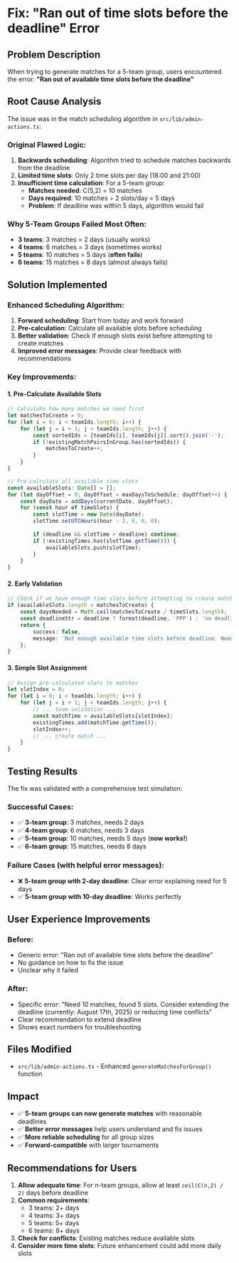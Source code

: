 # Fix: "Ran out of time slots before the deadline" Error

## Problem Description
When trying to generate matches for a 5-team group, users encountered the error:
**"Ran out of available time slots before the deadline"**

## Root Cause Analysis
The issue was in the match scheduling algorithm in `src/lib/admin-actions.ts`:

### Original Flawed Logic:
1. **Backwards scheduling**: Algorithm tried to schedule matches backwards from the deadline
2. **Limited time slots**: Only 2 time slots per day (18:00 and 21:00)  
3. **Insufficient time calculation**: For a 5-team group:
   - **Matches needed**: C(5,2) = 10 matches
   - **Days required**: 10 matches ÷ 2 slots/day = 5 days
   - **Problem**: If deadline was within 5 days, algorithm would fail

### Why 5-Team Groups Failed Most Often:
- **3 teams**: 3 matches = 2 days (usually works)
- **4 teams**: 6 matches = 3 days (sometimes works)
- **5 teams**: 10 matches = 5 days (**often fails**)
- **6 teams**: 15 matches = 8 days (almost always fails)

## Solution Implemented

### Enhanced Scheduling Algorithm:
1. **Forward scheduling**: Start from today and work forward
2. **Pre-calculation**: Calculate all available slots before scheduling
3. **Better validation**: Check if enough slots exist before attempting to create matches
4. **Improved error messages**: Provide clear feedback with recommendations

### Key Improvements:

#### 1. Pre-Calculate Available Slots
```typescript
// Calculate how many matches we need first
let matchesToCreate = 0;
for (let i = 0; i < teamIds.length; i++) {
    for (let j = i + 1; j < teamIds.length; j++) {
        const sortedIds = [teamIds[i], teamIds[j]].sort().join('-');
        if (!existingMatchPairsInGroup.has(sortedIds)) {
            matchesToCreate++;
        }
    }
}

// Pre-calculate all available time slots
const availableSlots: Date[] = [];
for (let dayOffset = 0; dayOffset < maxDaysToSchedule; dayOffset++) {
    const dayDate = addDays(currentDate, dayOffset);
    for (const hour of timeSlots) {
        const slotTime = new Date(dayDate);
        slotTime.setUTCHours(hour - 2, 0, 0, 0);
        
        if (deadline && slotTime > deadline) continue;
        if (!existingTimes.has(slotTime.getTime())) {
            availableSlots.push(slotTime);
        }
    }
}
```

#### 2. Early Validation
```typescript
// Check if we have enough time slots before attempting to create matches
if (availableSlots.length < matchesToCreate) {
    const daysNeeded = Math.ceil(matchesToCreate / timeSlots.length);
    const deadlineStr = deadline ? format(deadline, 'PPP') : 'no deadline set';
    return { 
        success: false, 
        message: `Not enough available time slots before deadline. Need ${matchesToCreate} matches, found ${availableSlots.length} slots. Consider extending the deadline (currently: ${deadlineStr}) or reducing time conflicts.` 
    };
}
```

#### 3. Simple Slot Assignment
```typescript
// Assign pre-calculated slots to matches
let slotIndex = 0;
for (let i = 0; i < teamIds.length; i++) {
    for (let j = i + 1; j < teamIds.length; j++) {
        // ... team validation ...
        const matchTime = availableSlots[slotIndex];
        existingTimes.add(matchTime.getTime());
        slotIndex++;
        // ... create match ...
    }
}
```

## Testing Results

The fix was validated with a comprehensive test simulation:

### Successful Cases:
- ✅ **3-team group**: 3 matches, needs 2 days
- ✅ **4-team group**: 6 matches, needs 3 days  
- ✅ **5-team group**: 10 matches, needs 5 days (**now works!**)
- ✅ **6-team group**: 15 matches, needs 8 days

### Failure Cases (with helpful error messages):
- ❌ **5-team group with 2-day deadline**: Clear error explaining need for 5 days
- ✅ **5-team group with 10-day deadline**: Works perfectly

## User Experience Improvements

### Before:
- Generic error: "Ran out of available time slots before the deadline"
- No guidance on how to fix the issue
- Unclear why it failed

### After:
- Specific error: "Need 10 matches, found 5 slots. Consider extending the deadline (currently: August 17th, 2025) or reducing time conflicts"
- Clear recommendation to extend deadline
- Shows exact numbers for troubleshooting

## Files Modified
- `src/lib/admin-actions.ts` - Enhanced `generateMatchesForGroup()` function

## Impact
- ✅ **5-team groups can now generate matches** with reasonable deadlines
- ✅ **Better error messages** help users understand and fix issues  
- ✅ **More reliable scheduling** for all group sizes
- ✅ **Forward-compatible** with larger tournaments

## Recommendations for Users
1. **Allow adequate time**: For n-team groups, allow at least `ceil(C(n,2) / 2)` days before deadline
2. **Common requirements**:
   - 3 teams: 2+ days
   - 4 teams: 3+ days  
   - 5 teams: 5+ days
   - 6 teams: 8+ days
3. **Check for conflicts**: Existing matches reduce available slots
4. **Consider more time slots**: Future enhancement could add more daily slots
